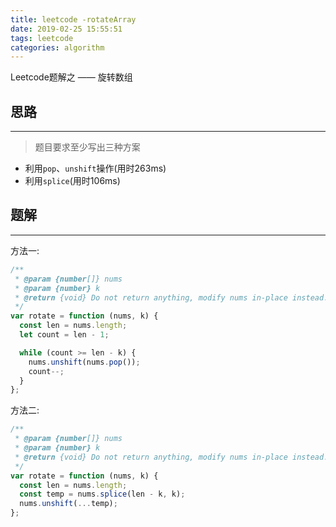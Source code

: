 ```yaml
---
title: leetcode -rotateArray
date: 2019-02-25 15:55:51
tags: leetcode
categories: algorithm
---
```


Leetcode题解之 —— 旋转数组


<!-- more -->


## 思路

------

> 题目要求至少写出三种方案

- 利用`pop`、`unshift`操作(用时263ms)
- 利用`splice`(用时106ms)

## 题解

------

方法一:

```ts
/**
 * @param {number[]} nums
 * @param {number} k
 * @return {void} Do not return anything, modify nums in-place instead.
 */
var rotate = function (nums, k) {
  const len = nums.length;
  let count = len - 1;

  while (count >= len - k) {
    nums.unshift(nums.pop());
    count--;
  }
};
```

方法二:

```ts
/**
 * @param {number[]} nums
 * @param {number} k
 * @return {void} Do not return anything, modify nums in-place instead.
 */
var rotate = function (nums, k) {
  const len = nums.length;
  const temp = nums.splice(len - k, k);
  nums.unshift(...temp);
};
```